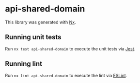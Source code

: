 # api-shared-domain

This library was generated with [Nx](https://nx.dev).

## Running unit tests

Run `nx test api-shared-domain` to execute the unit tests via [Jest](https://jestjs.io).

## Running lint

Run `nx lint api-shared-domain` to execute the lint via [ESLint](https://eslint.org/).
